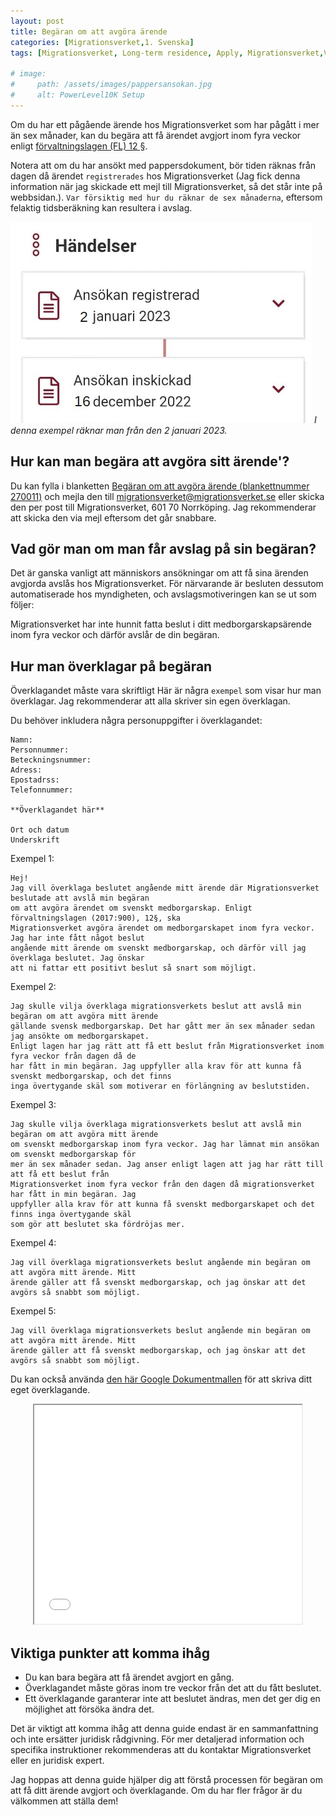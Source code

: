 ```yaml
---
layout: post
title: Begäran om att avgöra ärende
categories: [Migrationsverket,1. Svenska]
tags: [Migrationsverket, Long-term residence, Apply, Migrationsverket,Varaktigt bosatt,Long-term residence,Ansöka,Uzun Süreli İkamet,Izin tinggal jangka panjang,Överklaga begäran om att avgöra ärende, Begäran om att avgöra ärende,Request for decision,Request to conclude a case,]

# image:
#     path: /assets/images/pappersansokan.jpg
#     alt: PowerLevel10K Setup 
---
```


Om du har ett pågående ärende hos Migrationsverket som har pågått i mer än sex månader, kan du begära att få ärendet avgjort inom fyra veckor enligt <a href="https://lagen.nu/2017:900#P12S1" target="_blank">förvaltningslagen (FL) 12 §</a>.

Notera att om du har ansökt med pappersdokument, bör tiden räknas från dagen då ärendet `registrerades` hos Migrationsverket (Jag fick denna information när jag skickade ett mejl till Migrationsverket, så det står inte på webbsidan.). `Var försiktig med hur du räknar de sex månaderna`, eftersom felaktig tidsberäkning kan resultera i avslag.

![Desktop View](/assets/website-files/Migrationsverket/begaran/pappersansokan.jpg)
_I denna exempel räknar man från den 2 januari 2023._

## Hur kan man begära att avgöra sitt ärende'?
Du kan fylla i blanketten <a href="https://www.migrationsverket.se/download/18.1ef19f6e163f45d340aa51/1682667588314/270011_Begaran_avgora_arende_sv.pdf" target="_blank">Begäran om att avgöra ärende (blankettnummer 270011)</a> och mejla den till migrationsverket@migrationsverket.se eller skicka den per post till Migrationsverket, 601 70 Norrköping. Jag rekommenderar att skicka den via mejl eftersom det går snabbare.

## Vad gör man om man får avslag på sin begäran?
Det är ganska vanligt att människors ansökningar om att få sina ärenden avgjorda avslås hos Migrationsverket. För närvarande är besluten dessutom automatiserade hos myndigheten, och avslagsmotiveringen kan se ut som följer:

Migrationsverket har inte hunnit fatta beslut i ditt medborgarskapsärende inom fyra veckor och därför avslår de din begäran.

## Hur man överklagar på begäran

Överklagandet måste vara skriftligt
Här är några ``exempel`` som visar hur man överklagar. Jag rekommenderar att alla skriver sin egen överklagan.

Du behöver inkludera några personuppgifter i överklagandet:
```
Namn:
Personnummer:
Beteckningsnummer:
Adress:
Epostadrss:
Telefonnummer:

**Överklagandet här**

Ort och datum
Underskrift
```

Exempel 1:
```
Hej!
Jag vill överklaga beslutet angående mitt ärende där Migrationsverket beslutade att avslå min begäran 
om att avgöra ärendet om svenskt medborgarskap. Enligt förvaltningslagen (2017:900), 12§, ska 
Migrationsverket avgöra ärendet om medborgarskapet inom fyra veckor. Jag har inte fått något beslut 
angående mitt ärende om svenskt medborgarskap, och därför vill jag överklaga beslutet. Jag önskar 
att ni fattar ett positivt beslut så snart som möjligt.
```

Exempel 2:
```
Jag skulle vilja överklaga migrationsverkets beslut att avslå min begäran om att avgöra mitt ärende 
gällande svensk medborgarskap. Det har gått mer än sex månader sedan jag ansökte om medborgarskapet. 
Enligt lagen har jag rätt att få ett beslut från Migrationsverket inom fyra veckor från dagen då de 
har fått in min begäran. Jag uppfyller alla krav för att kunna få svenskt medborgarskap, och det finns 
inga övertygande skäl som motiverar en förlängning av beslutstiden.
```

Exempel 3:
```
Jag skulle vilja överklaga migrationsverkets beslut att avslå min begäran om att avgöra mitt ärende 
om svenskt medborgarskap inom fyra veckor. Jag har lämnat min ansökan om svenskt medborgarskap för 
mer än sex månader sedan. Jag anser enligt lagen att jag har rätt till att få ett beslut från 
Migrationsverket inom fyra veckor från den dagen då migrationsverket har fått in min begäran. Jag 
uppfyller alla krav för att kunna få svenskt medborgarskapet och det finns inga övertygande skäl 
som gör att beslutet ska fördröjas mer.
```

Exempel 4:
```
Jag vill överklaga migrationsverkets beslut angående min begäran om att avgöra mitt ärende. Mitt 
ärende gäller att få svenskt medborgarskap, och jag önskar att det avgörs så snabbt som möjligt.
```

Exempel 5:
```
Jag vill överklaga migrationsverkets beslut angående min begäran om att avgöra mitt ärende. Mitt 
ärende gäller att få svenskt medborgarskap, och jag önskar att det avgörs så snabbt som möjligt.
```

Du kan också använda <a href="https://docs.google.com/document/d/1FvlfHhnHkqY-kF6_e9bGsVaJ94fUgvfaB1J4xAglu_E/edit?usp=sharing" target="_blank">den här Google Dokumentmallen</a> för att skriva ditt eget överklagande.

<div>
<center><iframe allow="autoplay" height="350" src="//docs.google.com/document/d/1FvlfHhnHkqY-kF6_e9bGsVaJ94fUgvfaB1J4xAglu_E/preview" width="85%"></iframe> </center> 
</div>

## Viktiga punkter att komma ihåg
- Du kan bara begära att få ärendet avgjort en gång.
- Överklagandet måste göras inom tre veckor från det att du fått beslutet.
- Ett överklagande garanterar inte att beslutet ändras, men det ger dig en möjlighet att försöka ändra det.

Det är viktigt att komma ihåg att denna guide endast är en sammanfattning och inte ersätter juridisk rådgivning. För mer detaljerad information och specifika instruktioner rekommenderas att du kontaktar Migrationsverket eller en juridisk expert.

Jag hoppas att denna guide hjälper dig att förstå processen för begäran om att få ditt ärende avgjort och överklagande. Om du har fler frågor är du välkommen att ställa dem!



<!-- 

<iframe allow="autoplay" height="350" src="//docs.google.com/document/d/1Bn1NQgADnIwM9dPie2o95stzyZlSfMLpTgpeCfrm36I/preview" width="640"></iframe> -->

<!-- https://drive.google.com/file/d/19bpse0kTEoheNtzf2ftq0L-USB1bE2A1/view?usp=drive_link

https://drive.google.com/uc?export=view&id=19bpse0kTEoheNtzf2ftq0L-USB1bE2A1 -->

<!-- ![Desktop View](/assets/website-files/Migrationsverket/begaran/pappersansokan.jpg) -->

<!-- <center> <iframe allow="autoplay" height="322" src="/assets/website-files/Migrationsverket/begaran/pappersansokan.jpg" width="482"></iframe> </center>  -->
<!-- <div>
<center><iframe allow="autoplay" height="350" src="//docs.google.com/document/d/1FvlfHhnHkqY-kF6_e9bGsVaJ94fUgvfaB1J4xAglu_E/preview" width="85%"></iframe> </center> 
</div> -->

<!-- <img src="https://raw.githubusercontent.com/mehmetasim35/mehmetasim35.github.io/main/assets/website-files/Migrationsverket/begaran/pappersansokan.png" alt="IMG_4627" style="zoom:30%;" /> -->
